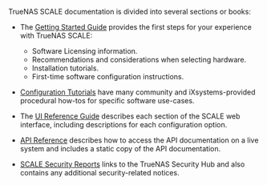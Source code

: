 &NewLine;

TrueNAS SCALE documentation is divided into several sections or books:

* The [Getting Started Guide](/scale/gettingstarted) provides the first steps for your experience with TrueNAS SCALE:
  * Software Licensing information.
  * Recommendations and considerations when selecting hardware.
  * Installation tutorials.
  * First-time software configuration instructions.

* [Configuration Tutorials](/scale/scaletutorials) have many community and iXsystems-provided procedural how-tos for specific software use-cases.

* The [UI Reference Guide](/scale/scaleuireference) describes each section of the SCALE web interface, including descriptions for each configuration option.

* [API Reference](/scale/api) describes how to access the API documentation on a live system and includes a static copy of the API documentation.

* [SCALE Security Reports](/scale/scalesecurityreports) links to the TrueNAS Security Hub and also contains any additional security-related notices.
